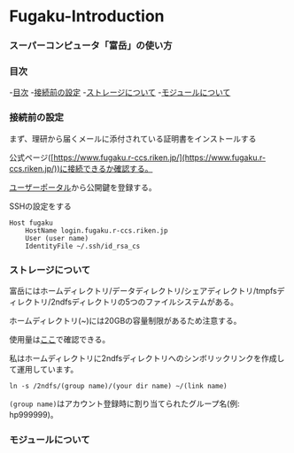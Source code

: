 # Fugaku-Introduction

### スーパーコンピュータ「富岳」の使い方

### 目次

-[目次](#目次)
-[接続前の設定](#接続前の設定)
-[ストレージについて](#ストレージについて)
-[モジュールについて](#モジュールについて)

### 接続前の設定

まず、理研から届くメールに添付されている証明書をインストールする

公式ページ([https://www.fugaku.r-ccs.riken.jp/](https://www.fugaku.r-ccs.riken.jp/))に接続できるか確認する。

[ユーザーポータル](https://www.fugaku.r-ccs.riken.jp/user_portal/#/publickey_registration)から公開鍵を登録する。

SSHの設定をする

```
Host fugaku
	HostName login.fugaku.r-ccs.riken.jp
	User (user name)
	IdentityFile ~/.ssh/id_rsa_cs
```

### ストレージについて

富岳にはホームディレクトリ/データディレクトリ/シェアディレクトリ/tmpfsディレクトリ/2ndfsディレクトリの5つのファイルシステムがある。

ホームディレクトリ(~)には20GBの容量制限があるため注意する。

使用量は[ここ](https://ondemand.fugaku.r-ccs.riken.jp/pun/sys/Disk_Info)で確認できる。

私はホームディレクトリに2ndfsディレクトリへのシンボリックリンクを作成して運用しています。

```
ln -s /2ndfs/(group name)/(your dir name) ~/(link name)
```

`(group name)`はアカウント登録時に割り当てられたグループ名(例: hp999999)。

### モジュールについて
